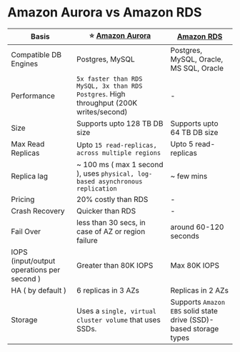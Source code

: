 
# Amazon Aurora vs Amazon RDS

| Basis                                      | :star: [Amazon Aurora](AmazonAurora/Readme.md)                                              | [Amazon RDS](AmazonRDS.md)                                      |
|--------------------------------------------|--------------------------------------------------------------------------------------|-----------------------------------------------------------------|
| Compatible DB Engines                      | Postgres, MySQL                                                                      | Postgres, MySQL, Oracle, MS SQL, Oracle                         |
| Performance                                | `5x faster than RDS MySQL, 3x than RDS Postgres`. High throughput (200K writes/second) | -                                                               |
| Size                                       | Supports upto 128 TB DB size                                                         | Supports upto 64 TB DB size                                     |
| Max Read Replicas                          | Upto `15 read-replicas, across multiple regions`                                     | Upto 5 read-replicas                                            |
| Replica lag                                | ~ 100 ms ( max 1 second ), uses `physical, log-based asynchronous replication`       | ~ few mins                                                      |
| Pricing                                    | 20% costly than RDS                                                                  | -                                                               |
| Crash Recovery                             | Quicker than RDS                                                                     | -                                                               |
| Fail Over                                  | less than 30 secs, in case of AZ or region failure                                   | around 60-120 seconds                                           |
| IOPS (input/output operations per second ) | Greater than 80K IOPS                                                                | Max 80K IOPS                                                    |
| HA ( by default )                          | 6 replicas in 3 AZs                                                                  | Replicas in 2 AZs                                               |
| Storage | Uses a `single, virtual cluster volume` that uses SSDs.                                | Supports `Amazon EBS` solid state drive (SSD)-based storage types |